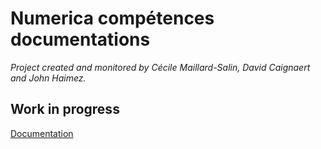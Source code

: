 # Numerica compétences documentations

_Project created and monitored by Cécile Maillard-Salin, David Caignaert and John Haimez._

## Work in progress

[Documentation](https://github.com/j314h/numerica_competences_documentation/wiki)
